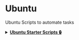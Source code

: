 # Ubuntu
Ubuntu Scripts to automate tasks

<details>
 
<summary>
<b><u>Ubuntu Starter Scripts 🔒</u></b>
</summary>
<br>
I developed a little starter script to enhance the UbuntuExperience. 

- 🔐  [EnablePrivacy](https://github.com/B4SH-M4ST3R/Ubuntu/blob/main/enablePrivacy.sh): Enable Privacy in Ubuntu & replace snap with flatpak 
- 🔎  [MostUsedSoftwareInstaller](https://github.com/B4SH-M4ST3R/Ubuntu/blob/main/installSoftware.sh): Install the most used software packages (Flatpak & Snap required!)

</details>
